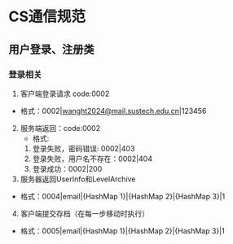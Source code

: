 # CS通信规范
## 用户登录、注册类
### 登录相关
1. 客户端登录请求 code:0002
- 格式：0002|wanght2024@mail.sustech.edu.cn|123456
2. 服务端返回：code:0002
   - 格式:
   1. 登录失败，密码错误: 0002|403
   2. 登录失败，用户名不存在：0002|404
   3. 登录成功：0002|200
3. 服务器返回UserInfo和LevelArchive
- 格式：0004|email|{HashMap<Archive> 1}|{HashMap<Archive> 2}|{HashMap<Archive> 3}|1
4. 客户端提交存档（在每一步移动时执行）
- 格式：0005|email|{HashMap<Archive> 1}|{HashMap<Archive> 2}|{HashMap<Archive> 3}|1


